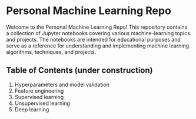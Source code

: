 # Personal Machine Learning Repo
Welcome to the Personal Machine Learning Repo! This repository contains a collection of Jupyter notebooks covering various machine-learning topics and projects. The notebooks are intended for educational purposes and serve as a reference for understanding and implementing machine learning algorithms, techniques, and projects.

## Table of Contents (under construction)
1. Hyperparameters and model validation
2. Feature engineering
3. Supervised learning
4. Unsupervised learning
5. Deep learning
